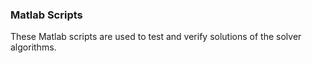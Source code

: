 ### Matlab Scripts

These Matlab scripts are used to test and verify solutions of the solver algorithms.